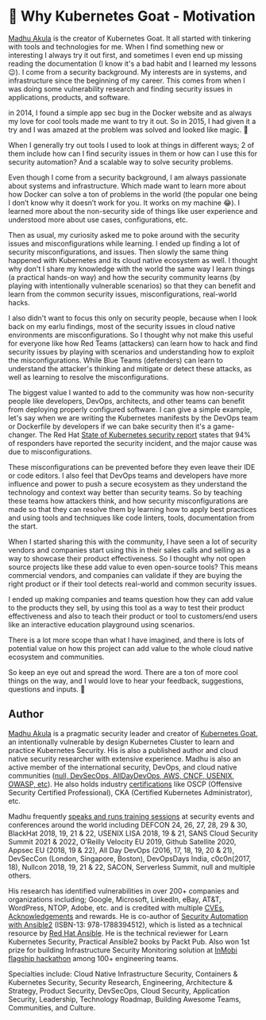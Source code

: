 # 💪 Why Kubernetes Goat - Motivation

[Madhu Akula](#author) is the creator of Kubernetes Goat. It all started with tinkering with tools and technologies for me. When I find something new or interesting I always try it out first, and sometimes I even end up missing reading the documentation (I know it's a bad habit and I learned my lessons 😉). I come from a security background. My interests are in systems, and infrastructure since the beginning of my career. This comes from when I was doing some vulnerability research and finding security issues in applications, products, and software. 

in 2014, I found a simple app sec bug in the Docker website and as always my love for cool tools made me want to try it out. So in 2015, I had given it a try and I was amazed at the problem was solved and looked like magic. 🧙

When I generally try out tools I used to look at things in different ways; 2 of them include how can I find security issues in them or how can I use this for security automation? And a scalable way to solve security problems.

Even though I come from a security background, I am always passionate about systems and infrastructure. Which made want to learn more about how Docker can solve a ton of problems in the world (the popular one being I don’t know why it doesn’t work for you. It works on my machine 😂). I learned more about the non-security side of things like user experience and understood more about use cases, configurations, etc. 

Then as usual, my curiosity asked me to poke around with the security issues and misconfigurations while learning. I ended up finding a lot of security misconfigurations, and issues. Then slowly the same thing happened with Kubernetes and its cloud native ecosystem as well. I thought why don't I share my knowledge with the world the same way I learn things (a practical hands-on way) and how the security community learns (by playing with intentionally vulnerable scenarios) so that they can benefit and learn from the common security issues, misconfigurations, real-world hacks.

I also didn't want to focus this only on security people, because when I look back on my earlu findings, most of the security issues in cloud native environments are misconfigurations. So I thought why not make this useful for everyone like how Red Teams (attackers) can learn how to hack and find security issues by playing with scenarios and understanding how to exploit the misconfigurations. While Blue Teams (defenders) can learn to understand the attacker's thinking and mitigate or detect these attacks, as well as learning to resolve the misconfigurations.

The biggest value I wanted to add to the community was how non-security people like developers, DevOps, architects, and other teams can benefit from deploying properly configured software. I can give a simple example, let's say when we are writing the Kubernetes manifests by the DevOps team or Dockerfile by developers if we can bake security then it's a game-changer. The Red Hat [State of Kubernetes security report](https://www.redhat.com/en/blog/state-kubernetes-security) states that 94% of responders have reported the security incident, and the major cause was due to misconfigurations. 

These misconfigurations can be prevented before they even leave their IDE or code editors. I also feel that DevOps teams and developers have more influence and power to push a secure ecosystem as they understand the technology and context way better than security teams. So by teaching these teams how attackers think, and how security misconfigurations are made so that they can resolve them by learning how to apply best practices and using tools and techniques like code linters, tools, documentation from the start.

When I started sharing this with the community, I have seen a lot of security vendors and companies start using this in their sales calls and selling as a way to showcase their product effectiveness. So I thought why not open source projects like these add value to even open-source tools? This means commercial vendors, and companies can validate if they are buying the right product or if their tool detects real-world and common security issues. 

I ended up making companies and teams question how they can add value to the products they sell, by using this tool as a way to test their product effectiveness and also to teach their product or tool to customers/end users like an interactive education playground using scenarios.

There is a lot more scope than what I have imagined, and there is lots of potential value on how this project can add value to the whole cloud native ecosystem and communities. 

So keep an eye out and spread the word. There are a ton of more cool things on the way, and I would love to hear your feedback, suggestions, questions and inputs. 🙏


## Author

[Madhu Akula](https://madhuakula.com) is a pragmatic security leader and creator of [Kubernetes Goat](https://github.com/madhuakula/kubernetes-goat), an intentionally vulnerable by design Kubernetes Cluster to learn and practice Kubernetes Security. His is also a published author and cloud native security researcher with extensive experience. Madhu is also an active member of the international security, DevOps, and cloud native communities ([null, DevSecOps, AllDayDevOps, AWS, CNCF, USENIX, OWASP, etc](https://madhuakula.com#volunteering)). He also holds industry [certifications](https://madhuakula.com#accomplishments) like OSCP (Offensive Security Certified Professional), CKA (Certified Kubernetes Administrator), etc.

Madhu frequently [speaks and runs training sessions](https://madhuakula.com/event/) at security events and conferences around the world including DEFCON 24, 26, 27, 28, 29 & 30, BlackHat 2018, 19, 21 & 22, USENIX LISA 2018, 19 & 21, SANS Cloud Security Summit 2021 & 2022, O’Reilly Velocity EU 2019, Github Satellite 2020, Appsec EU (2018, 19 & 22), All Day DevOps (2016, 17, 18, 19, 20 & 21), DevSecCon (London, Singapore, Boston), DevOpsDays India, c0c0n(2017, 18), Nullcon 2018, 19, 21 & 22, SACON, Serverless Summit, null and multiple others.

His research has identified vulnerabilities in over 200+ companies and organizations including; Google, Microsoft, LinkedIn, eBay, AT&T, WordPress, NTOP, Adobe, etc. and is credited with multiple [CVEs](https://madhuakula.com/publication/security-vulnerabilities-advisories/), [Acknowledgements](https://madhuakula.com/publication/security-vulnerabilities-acknowledgements/) and rewards. He is co-author of [Security Automation with Ansible2](https://www.secautomationbook.com/) (ISBN-13: 978-1788394512), which is listed as a technical resource by [Red Hat Ansible](https://www.ansible.com/resources/ebooks/security-automation-with-ansible-2). He is the technical reviewer for Learn Kubernetes Security, Practical Ansible2 books by Packt Pub. Also won 1st prize for building Infrastructure Security Monitoring solution at [InMobi flagship hackathon](https://inmobihackdaysummer2015.devpost.com) among 100+ engineering teams.

Specialties include: Cloud Native Infrastructure Security, Containers & Kubernetes Security, Security Research, Engineering, Architecture & Strategy, Product Security, DevSecOps, Cloud Security, Application Security, Leadership, Technology Roadmap, Building Awesome Teams, Communities, and Culture.
